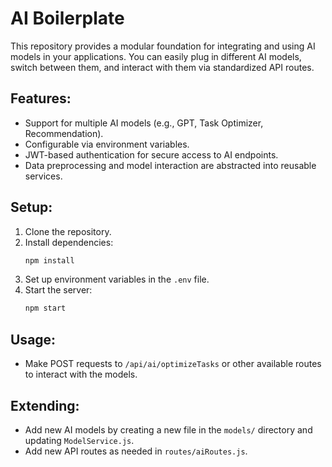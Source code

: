 # AI Boilerplate

This repository provides a modular foundation for integrating and using AI models in your applications. You can easily plug in different AI models, switch between them, and interact with them via standardized API routes.

## Features:
- Support for multiple AI models (e.g., GPT, Task Optimizer, Recommendation).
- Configurable via environment variables.
- JWT-based authentication for secure access to AI endpoints.
- Data preprocessing and model interaction are abstracted into reusable services.

## Setup:
1. Clone the repository.
2. Install dependencies:
    ```bash
    npm install
    ```
3. Set up environment variables in the `.env` file.
4. Start the server:
    ```bash
    npm start
    ```

## Usage:
- Make POST requests to `/api/ai/optimizeTasks` or other available routes to interact with the models.

## Extending:
- Add new AI models by creating a new file in the `models/` directory and updating `ModelService.js`.
- Add new API routes as needed in `routes/aiRoutes.js`.
